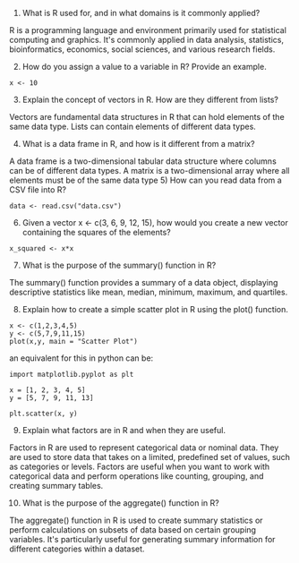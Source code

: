 1) What is R used for, and in what domains is it commonly applied?

R is a programming language and environment primarily used for statistical computing and graphics. It's commonly applied in data analysis, statistics, bioinformatics, economics, social sciences, and various research fields.

2) How do you assign a value to a variable in R? Provide an example.
```
x <- 10
```
3) Explain the concept of vectors in R. How are they different from lists?

Vectors are fundamental data structures in R that can hold elements of the same data type. Lists can contain elements of different data types.

4) What is a data frame in R, and how is it different from a matrix?

A data frame is a two-dimensional tabular data structure where columns can be of different data types. A matrix is a two-dimensional array where all elements must be of the same data type
5) How can you read data from a CSV file into R?

```
data <- read.csv("data.csv")
```
6) Given a vector x <- c(3, 6, 9, 12, 15), how would you create a new vector containing the squares of the elements?

```
x_squared <- x*x
```
7) What is the purpose of the summary() function in R?

The summary() function provides a summary of a data object, displaying descriptive statistics like mean, median, minimum, maximum, and quartiles.

8) Explain how to create a simple scatter plot in R using the plot() function.
```
x <- c(1,2,3,4,5)
y <- c(5,7,9,11,15)
plot(x,y, main = "Scatter Plot")
```
an equivalent for this in python can be: 
```
import matplotlib.pyplot as plt

x = [1, 2, 3, 4, 5]
y = [5, 7, 9, 11, 13]

plt.scatter(x, y)
```
9) Explain what factors are in R and when they are useful.

Factors in R are used to represent categorical data or nominal data. They are used to store data that takes on a limited, predefined set of values, such as categories or levels. Factors are useful when you want to work with categorical data and perform operations like counting, grouping, and creating summary tables.

10) What is the purpose of the aggregate() function in R?

The aggregate() function in R is used to create summary statistics or perform calculations on subsets of data based on certain grouping variables. It's particularly useful for generating summary information for different categories within a dataset.
